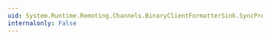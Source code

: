 ```yaml
---
uid: System.Runtime.Remoting.Channels.BinaryClientFormatterSink.SyncProcessMessage(System.Runtime.Remoting.Messaging.IMessage)
internalonly: False
---
```


